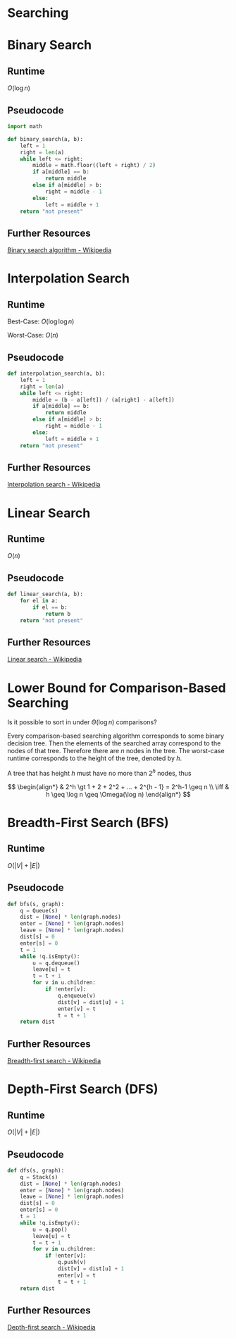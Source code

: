 # Searching

# Binary Search

## Runtime

$O(\log n)$

## Pseudocode

```python
import math

def binary_search(a, b):
    left = 1
    right = len(a)
    while left <= right:
        middle = math.floor((left + right) / 2)
        if a[middle] == b:
            return middle
        else if a[middle] > b:
            right = middle - 1
        else:
            left = middle + 1
    return "not present"
```

## Further Resources

[Binary search algorithm - Wikipedia](https://en.wikipedia.org/wiki/Binary_search_algorithm)

# Interpolation Search

## Runtime

Best-Case: $O(\log \log n)$

Worst-Case: $O(n)$

## Pseudocode

```python
def interpolation_search(a, b):
    left = 1
    right = len(a)
    while left <= right:
        middle = (b - a[left]) / (a[right] - a[left])
        if a[middle] == b:
            return middle
        else if a[middle] > b:
            right = middle - 1
        else:
            left = middle + 1
    return "not present"
```

## Further Resources

[Interpolation search - Wikipedia](https://en.wikipedia.org/wiki/Interpolation_search)

# Linear Search

## Runtime

$O(n)$

## Pseudocode

```python
def linear_search(a, b):
    for el in a:
        if el == b:
            return b
    return "not present"
```

## Further Resources

[Linear search - Wikipedia](https://en.wikipedia.org/wiki/Linear_search)

# Lower Bound for Comparison-Based Searching

Is it possible to sort in under $\Theta(\log n)$ comparisons?

Every comparison-based searching algorithm corresponds to some binary decision tree. Then the elements of the searched array correspond to the nodes of that tree. Therefore there are $n$ nodes in the tree. The worst-case runtime corresponds to the height of the tree, denoted by $h$.

A tree that has height $h$ must have no more than $2^h$ nodes, thus

$$
\begin{align*}
& 2^h \gt 1 + 2 + 2^2 + ... + 2^{h - 1} = 2^h-1 \geq n \\
\iff & h \geq \log n \geq \Omega(\log n)
\end{align*}
$$

# Breadth-First Search (BFS)

## Runtime

$O(\lvert V \rvert + \lvert E \rvert)$

## Pseudocode

```python
def bfs(s, graph):
    q = Queue(s)
    dist = [None] * len(graph.nodes)
    enter = [None] * len(graph.nodes)
    leave = [None] * len(graph.nodes)
    dist[s] = 0
    enter[s] = 0
    t = 1
    while !q.isEmpty():
        u = q.dequeue()
        leave[u] = t
        t = t + 1
        for v in u.children:
            if !enter[v]:
                q.enqueue(v)
                dist[v] = dist[u] + 1
                enter[v] = t
                t = t + 1
    return dist
```

## Further Resources

[Breadth-first search - Wikipedia](https://en.wikipedia.org/wiki/Breadth-first_search)

# Depth-First Search (DFS)

## Runtime

$O(\lvert V \rvert + \lvert E \rvert)$

## Pseudocode

```python
def dfs(s, graph):
    q = Stack(s)
    dist = [None] * len(graph.nodes)
    enter = [None] * len(graph.nodes)
    leave = [None] * len(graph.nodes)
    dist[s] = 0
    enter[s] = 0
    t = 1
    while !q.isEmpty():
        u = q.pop()
        leave[u] = t
        t = t + 1
        for v in u.children:
            if !enter[v]:
                q.push(v)
                dist[v] = dist[u] + 1
                enter[v] = t
                t = t + 1
    return dist
```

## Further Resources

[Depth-first search - Wikipedia](https://en.wikipedia.org/wiki/Depth-first_search)